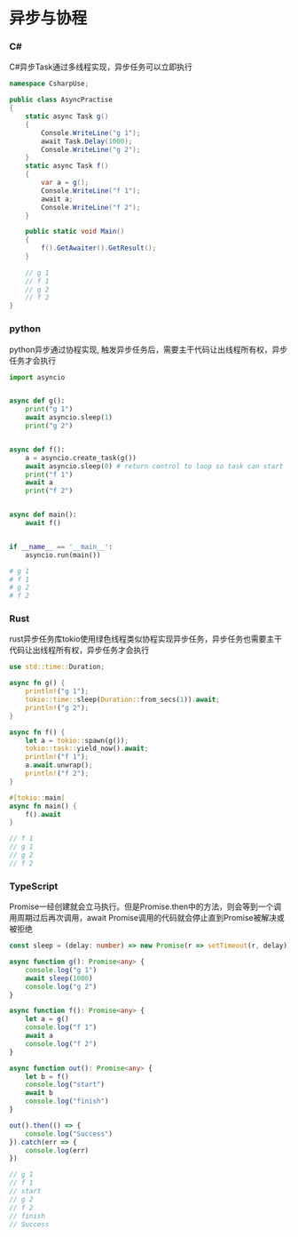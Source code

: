 # 异步与协程

### C#
C#异步Task通过多线程实现，异步任务可以立即执行
```csharp
namespace CsharpUse;

public class AsyncPractise
{
    static async Task g()
    {
        Console.WriteLine("g 1");
        await Task.Delay(1000);
        Console.WriteLine("g 2");
    }
    static async Task f()
    {
        var a = g();
        Console.WriteLine("f 1");
        await a;
        Console.WriteLine("f 2");
    }

    public static void Main()
    {
        f().GetAwaiter().GetResult();
    }
    
    // g 1
    // f 1
    // g 2
    // f 2
}
```

### python
python异步通过协程实现, 触发异步任务后，需要主干代码让出线程所有权，异步任务才会执行
```python
import asyncio


async def g():
    print("g 1")
    await asyncio.sleep(1)
    print("g 2")


async def f():
    a = asyncio.create_task(g())
    await asyncio.sleep(0) # return control to loop so task can start
    print("f 1")
    await a
    print("f 2")


async def main():
    await f()


if __name__ == '__main__':
    asyncio.run(main())

# g 1
# f 1
# g 2
# f 2
```

### Rust
rust异步任务库tokio使用绿色线程类似协程实现异步任务，异步任务也需要主干代码让出线程所有权，异步任务才会执行
```rust
use std::time::Duration;

async fn g() {
    println!("g 1");
    tokio::time::sleep(Duration::from_secs(1)).await;
    println!("g 2");
}

async fn f() {
    let a = tokio::spawn(g());
    tokio::task::yield_now().await;
    println!("f 1");
    a.await.unwrap();
    println!("f 2");
}

#[tokio::main]
async fn main() {
    f().await
}

// f 1
// g 1
// g 2
// f 2
```

### TypeScript
Promise一经创建就会立马执行。但是Promise.then中的方法，则会等到一个调用周期过后再次调用，await Promise调用的代码就会停止直到Promise被解决或被拒绝
```typescript
const sleep = (delay: number) => new Promise(r => setTimeout(r, delay))

async function g(): Promise<any> {
    console.log("g 1")
    await sleep(1000)
    console.log("g 2")
}

async function f(): Promise<any> {
    let a = g()
    console.log("f 1")
    await a
    console.log("f 2")
}

async function out(): Promise<any> {
    let b = f()
    console.log("start")
    await b
    console.log("finish")
}

out().then(() => {
    console.log("Success")
}).catch(err => {
    console.log(err)
})

// g 1
// f 1
// start
// g 2
// f 2
// finish
// Success
```
